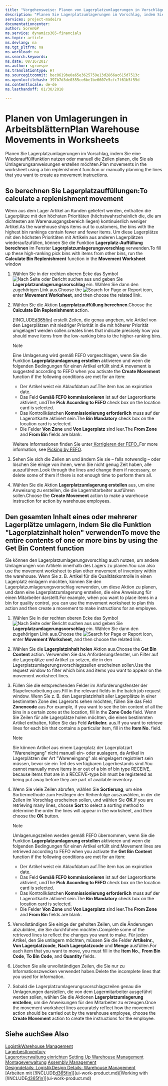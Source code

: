 ```yaml
---
title: "Vorgehensweise: Planen von Lagerplatzumlagerungen in Vorschlägen | Microsoft Docs"
description: "Planen Sie Lagerplatzumlagerungen im Vorschlag, indem Sie eine Wiederauffüllfunktion nutzen oder manuell die Zeilen planen, die Sie als Umlagerungsanweisungen erstellen möchten."
services: project-madeira
documentationcenter: 
author: SorenGP
ms.service: dynamics365-financials
ms.topic: article
ms.devlang: na
ms.tgt_pltfrm: na
ms.workload: na
ms.search.keywords: 
ms.date: 08/16/2017
ms.author: sgroespe
ms.translationtype: HT
ms.sourcegitcommit: bec0619be0a65e3625759e13d2866ac615d7513c
ms.openlocfilehash: 397b7d3de0355ce6be1be6607e5cfc7f61b5f55d
ms.contentlocale: de-de
ms.lasthandoff: 01/30/2018

---
```

# <a name="plan-warehouse-movements-in-worksheets"></a><span data-ttu-id="ab1cf-103">Planen von Umlagerungen in Arbeitsblättern</span><span class="sxs-lookup"><span data-stu-id="ab1cf-103">Plan Warehouse Movements in Worksheets</span></span>
<span data-ttu-id="ab1cf-104">Planen Sie Lagerplatzumlagerungen im Vorschlag, indem Sie eine Wiederauffüllfunktion nutzen oder manuell die Zeilen planen, die Sie als Umlagerungsanweisungen erstellen möchten.</span><span class="sxs-lookup"><span data-stu-id="ab1cf-104">Plan movements in the worksheet using a bin replenishment function or manually planning the lines that you want to create as movement instructions.</span></span>  

## <a name="to-calculate-a-replenishment-movement"></a><span data-ttu-id="ab1cf-105">So berechnen Sie Lagerplatzauffüllungen:</span><span class="sxs-lookup"><span data-stu-id="ab1cf-105">To calculate a replenishment movement</span></span>  
<span data-ttu-id="ab1cf-106">Wenn aus dem Lager Artikel an Kunden geliefert werden, enthalten die Lagerplätze mit den höchsten Prioritäten (höchstwahrscheinlich die, die am dichtesten am Warenausgangsbereich liegen) kontinuierlich weniger Artikel.</span><span class="sxs-lookup"><span data-stu-id="ab1cf-106">As the warehouse ships items out to customers, the bins with the highest bin rankings contain fewer and fewer items.</span></span> <span data-ttu-id="ab1cf-107">Um diese Lagerplätze mit den höchsten Prioritäten mit Artikeln aus anderen Lagerplätzen wiederaufzufüllen, können Sie die Funktion **Lagerplatz-Auffüllung berechnen** im Fenster **Lagerplatzumlagerungsvorschlag** verwenden.</span><span class="sxs-lookup"><span data-stu-id="ab1cf-107">To fill up these high-ranking pick bins with items from other bins, run the **Calculate Bin Replenishment** function in the **Movement Worksheet** window</span></span>

1.  <span data-ttu-id="ab1cf-108">Wählen Sie in der rechten oberen Ecke das Symbol ![Nach Seite oder Bericht suchen](media/ui-search/search_small.png "Symbol Nach Seite oder Bericht suchen") aus und geben Sie **Lagerplatzumlagerungsvorschlag** ein. Wählen Sie dann den zugehörigen Link aus.</span><span class="sxs-lookup"><span data-stu-id="ab1cf-108">Choose the ![Search for Page or Report](media/ui-search/search_small.png "Search for Page or Report icon") icon, enter **Movement Worksheet**, and then choose the related link.</span></span>  
2.  <span data-ttu-id="ab1cf-109">Wählen Sie die Aktion **Lagerplatzauffüllung berechnen**.</span><span class="sxs-lookup"><span data-stu-id="ab1cf-109">Choose the **Calculate Bin Replenishment** action.</span></span>  

    [!INCLUDE[d365fin](includes/d365fin_md.md)] <span data-ttu-id="ab1cf-110"> erstellt Zeilen, die genau angeben, wie Artikel von den Lagerplätzen mit niedriger Priorität in die mit höherer Priorität umgelagert werden sollen.</span><span class="sxs-lookup"><span data-stu-id="ab1cf-110">creates lines that indicate precisely how you should move items from the low-ranking bins to the higher-ranking bins.</span></span>  

    > [!NOTE]  
    >  <span data-ttu-id="ab1cf-111">Eine Umlagerung wird gemäß FEFO vorgeschlagen, wenn Sie die Funktion **Lagerplatzumlagerung erstellen** aktivieren und wenn die folgenden Bedingungen für einen Artikel erfüllt sind:</span><span class="sxs-lookup"><span data-stu-id="ab1cf-111">A movement is suggested according to FEFO when you activate the **Create Movement** function if the following conditions are met for an item:</span></span>  
    >   
    >  -   <span data-ttu-id="ab1cf-112">Der Artikel weist ein Ablaufdatum auf.</span><span class="sxs-lookup"><span data-stu-id="ab1cf-112">The item has an expiration date.</span></span>  
    > -   <span data-ttu-id="ab1cf-113">Das Feld **Gemäß FEFO kommissionieren** ist auf der Lagerortkarte aktiviert, und</span><span class="sxs-lookup"><span data-stu-id="ab1cf-113">The **Pick According to FEFO** check box on the location card is selected.</span></span>  
    > -   <span data-ttu-id="ab1cf-114">Das Kontrollkästchen **Kommissionierung erforderlich** muss auf der Lagerortkarte aktiviert sein.</span><span class="sxs-lookup"><span data-stu-id="ab1cf-114">The **Bin Mandatory** check box on the location card is selected.</span></span>  
    > -   <span data-ttu-id="ab1cf-115">Die Felder **Von Zone** und **Von Lagerplatz** sind leer.</span><span class="sxs-lookup"><span data-stu-id="ab1cf-115">The **From Zone** and **From Bin** fields are blank.</span></span>  

    <span data-ttu-id="ab1cf-116">Weitere Informationen finden Sie unter[ Korrigieren der FEFO..](warehouse-picking-by-fefo.md)</span><span class="sxs-lookup"><span data-stu-id="ab1cf-116">For more information, see [Picking by FEFO](warehouse-picking-by-fefo.md).</span></span>  

3.  <span data-ttu-id="ab1cf-117">Sehen Sie sich die Zeilen an und ändern Sie sie – falls notwendig – oder löschen Sie einige von ihnen, wenn Sie nicht genug Zeit haben, alle auszuführen.</span><span class="sxs-lookup"><span data-stu-id="ab1cf-117">Look through the lines and change them if necessary, or delete some of them if there is not enough time to perform them all.</span></span>  
4.  <span data-ttu-id="ab1cf-118">Wählen Sie die Aktion **Lagerplatzumlagerung erstellen** aus, um eine Anweisung zu erstellen, die die Lagermitarbeiter ausführen sollen.</span><span class="sxs-lookup"><span data-stu-id="ab1cf-118">Choose the **Create Movement** action to make a warehouse instruction for action by warehouse employees.</span></span>  

## <a name="to-move-the-entire-contents-of-one-or-more-bins-by-using-the-get-bin-content-function"></a><span data-ttu-id="ab1cf-119">Den gesamten Inhalt eines oder mehrerer Lagerplätze umlagern, indem Sie die Funktion "Lagerplatzinhalt holen" verwenden</span><span class="sxs-lookup"><span data-stu-id="ab1cf-119">To move the entire contents of one or more bins by using the Get Bin Content function</span></span>  
<span data-ttu-id="ab1cf-120">Sie können den Lagerplatzumlagerungsvorschlag auch nutzen, um andere Umlagerungen von Artikeln innerhalb des Lagers zu planen.</span><span class="sxs-lookup"><span data-stu-id="ab1cf-120">You can also use the movement worksheet to plan other movement of inventory within the warehouse.</span></span> <span data-ttu-id="ab1cf-121">Wenn Sie z. B. Artikel für die Qualitätskontrolle in einen Lagerplatz einlagern möchten, können Sie den Lagerplatzumlagerungsvorschlag verwenden, um diese Aktion zu planen, und dann eine Lagerplatzumlagerung erstellen, die eine Anweisung für einen Mitarbeiter darstellt.</span><span class="sxs-lookup"><span data-stu-id="ab1cf-121">For example, when you want to place items in a bin for quality control, you can use the movement worksheet to plan this action and then create a movement to make instructions for an employee.</span></span>  

1.  <span data-ttu-id="ab1cf-122">Wählen Sie in der rechten oberen Ecke das Symbol ![Nach Seite oder Bericht suchen](media/ui-search/search_small.png "Symbol Nach Seite oder Bericht suchen") aus und geben Sie **Lagerplatzumlagerungsvorschlag** ein. Wählen Sie dann den zugehörigen Link aus.</span><span class="sxs-lookup"><span data-stu-id="ab1cf-122">Choose the ![Search for Page or Report](media/ui-search/search_small.png "Search for Page or Report icon") icon, enter **Movement Worksheet**, and then choose the related link.</span></span>  
2.  <span data-ttu-id="ab1cf-123">Wählen Sie die **Lagerplatzinhalt holen** Aktion aus.</span><span class="sxs-lookup"><span data-stu-id="ab1cf-123">Choose the **Get Bin Content** action.</span></span> <span data-ttu-id="ab1cf-124">Verwenden Sie das Anforderungsfenster, um Filter auf die Lagerplätze und Artikel zu setzen, die in den Lagerplatzumlagerungsvorschlagszeilen erscheinen sollen.</span><span class="sxs-lookup"><span data-stu-id="ab1cf-124">Use the request window to filter which bins and items you want to appear on the movement worksheet lines.</span></span>  
3.  <span data-ttu-id="ab1cf-125">Füllen Sie die entsprechenden Felder im Anforderungsfenster der Stapelverarbeitung aus.</span><span class="sxs-lookup"><span data-stu-id="ab1cf-125">Fill in the relevant fields in the batch job request window.</span></span> <span data-ttu-id="ab1cf-126">Wenn Sie z. B. den Lagerplatzinhalt aller Lagerplätze in einer bestimmten Zone des Lagerorts sehen möchten, füllen Sie das Feld **Zonencode** aus.</span><span class="sxs-lookup"><span data-stu-id="ab1cf-126">For example, if you want to see the bin content of all the bins in a certain zone at the location, fill in the **Zone Code** field.</span></span> <span data-ttu-id="ab1cf-127">Wenn Sie Zeilen für alle Lagerplätze holen möchten, die einen bestimmten Artikel enthalten, füllen Sie das Feld **Artikelnr.** aus.</span><span class="sxs-lookup"><span data-stu-id="ab1cf-127">If you want to retrieve lines for each bin that contains a particular item, fill in the **Item No.** field.</span></span>  

    > [!NOTE]  
    >  <span data-ttu-id="ab1cf-128">Sie können Artikel aus einem Lagerplatz der Lagerplatzart "Wareneingang" nicht manuell ein- oder auslagern, da Artikel in Lagerplätzen der Art "Wareneingang" als eingelagert registriert sein müssen, bevor sie ein Teil des verfügbaren Lagerbestands sind.</span><span class="sxs-lookup"><span data-stu-id="ab1cf-128">You cannot manually move items in or out of a bin of bin type RECEIVE, because items that are in a RECEIVE-type bin must be registered as being put away before they are part of available inventory.</span></span>  

4.  <span data-ttu-id="ab1cf-129">Wenn Sie viele Zeilen abrufen, wählen Sie **Sortierung**, um eine Sortiermethode zum Festlegen der Reihenfolge auszuwählen, in der die Zeilen im Vorschlag erscheinen sollen, und wählen Sie **OK**.</span><span class="sxs-lookup"><span data-stu-id="ab1cf-129">If you are retrieving many lines, choose **Sort** to select a sorting method to determine the order the lines will appear in the worksheet, and then choose the **OK** button.</span></span>  

    > [!NOTE]  
    >  <span data-ttu-id="ab1cf-130">Umlagerungszeilen werden gemäß FEFO übernommen, wenn Sie die Funktion **Lagerplatzumlagerung erstellen** aktivieren und wenn die folgenden Bedingungen für einen Artikel erfüllt sind:</span><span class="sxs-lookup"><span data-stu-id="ab1cf-130">Movement lines are retrieved according to FEFO when you activate the **Get Bin Content** function if the following conditions are met for an item:</span></span>  
    >   
    >  -   <span data-ttu-id="ab1cf-131">Der Artikel weist ein Ablaufdatum auf.</span><span class="sxs-lookup"><span data-stu-id="ab1cf-131">The item has an expiration date.</span></span>  
    > -   <span data-ttu-id="ab1cf-132">Das Feld **Gemäß FEFO kommissionieren** ist auf der Lagerortkarte aktiviert, und</span><span class="sxs-lookup"><span data-stu-id="ab1cf-132">The **Pick According to FEFO** check box on the location card is selected.</span></span>  
    > -   <span data-ttu-id="ab1cf-133">Das Kontrollkästchen **Kommissionierung erforderlich** muss auf der Lagerortkarte aktiviert sein.</span><span class="sxs-lookup"><span data-stu-id="ab1cf-133">The **Bin Mandatory** check box on the location card is selected.</span></span>  
    > -   <span data-ttu-id="ab1cf-134">Die Felder **Von Zone** und **Von Lagerplatz** sind leer.</span><span class="sxs-lookup"><span data-stu-id="ab1cf-134">The **From Zone** and **From Bin** fields are blank.</span></span>  

5.  <span data-ttu-id="ab1cf-135">Vervollständigen Sie einige der geholten Zeilen, um die Änderungen abzubilden, die Sie durchführen möchten.</span><span class="sxs-lookup"><span data-stu-id="ab1cf-135">Complete some of the retrieved lines to reflect the changes you want to make.</span></span> <span data-ttu-id="ab1cf-136">Für jeden Artikel, den Sie umlagern möchten, müssen Sie die Felder **Artikelnr.**, **Von Lagerplatzcode**, **Nach Lagerplatzcode** und **Menge** ausfüllen.</span><span class="sxs-lookup"><span data-stu-id="ab1cf-136">For each item that you want to move, you must fill in the **Item No.**, **From Bin Code**, **To Bin Code**, and **Quantity** fields.</span></span>  
6.  <span data-ttu-id="ab1cf-137">Löschen Sie alle unvollständigen Zeilen, die Sie nur zu Informationszwecken verwendet haben.</span><span class="sxs-lookup"><span data-stu-id="ab1cf-137">Delete the incomplete lines that you used for information.</span></span>  
7.  <span data-ttu-id="ab1cf-138">Sobald die Lagerplatzumlagerungsvorschlagszeilen genau die Umlagerungen darstellen, die von dem Lagermitarbeiter ausgeführt werden sollen, wählen Sie die Aktionen **Lagerplatzumlagerung erstellen**, um die Anweisungen für den Mitarbeiter zu erzeugen.</span><span class="sxs-lookup"><span data-stu-id="ab1cf-138">Once the movement worksheet lines accurately reflect how the movement action should be carried out by the warehouse employee, choose the **Create Movement** action to create the instructions for the employee.</span></span>  

## <a name="see-also"></a><span data-ttu-id="ab1cf-139">Siehe auch</span><span class="sxs-lookup"><span data-stu-id="ab1cf-139">See Also</span></span>  
[<span data-ttu-id="ab1cf-140">Logistik</span><span class="sxs-lookup"><span data-stu-id="ab1cf-140">Warehouse Management</span></span>](warehouse-manage-warehouse.md)  
[<span data-ttu-id="ab1cf-141">Lagerbest</span><span class="sxs-lookup"><span data-stu-id="ab1cf-141">Inventory</span></span>](inventory-manage-inventory.md)  
<span data-ttu-id="ab1cf-142">[Lagerortverwaltung einrichten](warehouse-setup-warehouse.md)   </span><span class="sxs-lookup"><span data-stu-id="ab1cf-142">[Setting Up Warehouse Management](warehouse-setup-warehouse.md)   </span></span>  
<span data-ttu-id="ab1cf-143">[Montageverwaltung](assembly-assemble-items.md)  </span><span class="sxs-lookup"><span data-stu-id="ab1cf-143">[Assembly Management](assembly-assemble-items.md)  </span></span>  
[<span data-ttu-id="ab1cf-144">Designdetails: Logistik</span><span class="sxs-lookup"><span data-stu-id="ab1cf-144">Design Details: Warehouse Management</span></span>](design-details-warehouse-management.md)  
<span data-ttu-id="ab1cf-145">[Arbeiten mit [!INCLUDE[d365fin](includes/d365fin_md.md)]](ui-work-product.md)</span><span class="sxs-lookup"><span data-stu-id="ab1cf-145">[Working with [!INCLUDE[d365fin](includes/d365fin_md.md)]](ui-work-product.md)</span></span>

